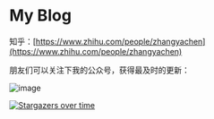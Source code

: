 # My Blog

知乎：[https://www.zhihu.com/people/zhangyachen](https://www.zhihu.com/people/zhangyachen)


朋友们可以关注下我的公众号，获得最及时的更新：

![image](https://user-images.githubusercontent.com/14103319/92430320-11583200-f1c7-11ea-940d-1e297d2f394b.png)

[![Stargazers over time](https://starchart.cc/zhangyachen/zhangyachen.github.io.svg)](https://starchart.cc/zhangyachen/zhangyachen.github.io)


